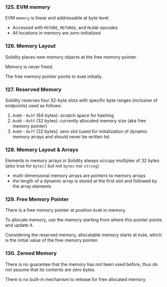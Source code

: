 ### 125. EVM memory

EVM `memory` is linear and addressable at byte level.
- Accessed with `MSTORE`, `MSTORE8`, and `MLOAD` opcodes
- All locations in memory are *zero-initialized*

### 126. Memory Layout

Solidity places new memory objects at the free memory pointer.

Memory is never freed.

The free memory pointer points to `0x80` initially.

### 127. Reserved Memory

Solidity reserves four 32-byte slots with specific byte ranges (inclusive of endpoints) used as follows:
1. `0x00` - `0x3f` (64 bytes): scratch space for hashing
2. `0x40` - `0x5f` (32 bytes): currently allocated memory size (aka free memory pointer)
3. `0x60` - `0x7f` (32 bytes): zero slot (used for initialization of dynamic memory arrays and should never be written to)

### 128. Memory Layout & Arrays

Elements in memory arrays in Solidity always occupy multiples of 32 bytes (also true for `byte[]` but not `bytes` nor `string`)
- multi-dimensional memory arrays are *pointers* to memory arrays
- the length of a dynamic array is stored at the first slot and followed by the array elements

### 129. Free Memory Pointer

There is a free memory pointer at position `0x40` in memory.

To allocate memory, use the memory starting from where this pointer points and update it.

Considering the reserved memory, allocatable memory starts at `0x80`, which is the initial value of the free memory pointer.

### 130. Zeroed Memory

There is no guarantee that the memory has not been used before, thus do not assume that its contents are zero bytes.

There is no built-in mechanism to release for free allocated memory.
